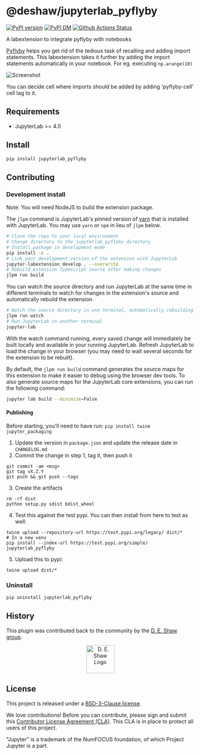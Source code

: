 # @deshaw/jupyterlab_pyflyby

[![PyPI version][pypi-image]][pypi-url] [![PyPI DM][pypi-dm-image]][pypi-url]
[![Github Actions Status][github-status-image]][github-status-url]

A labextension to integrate pyflyby with notebooks

[Pyflyby](https://github.com/deshaw/pyflyby) helps you get rid of the tedious task of recalling and adding import statements. This labextension takes it further by adding the import statements automatically in your notebook. For eg. executing `np.arange(10)`

![Screenshot](https://github.com/deshaw/jupyterlab-pyflyby/blob/main/docs/pyflyby.gif 'PyFlyBy')

You can decide cell where imports should be added by adding 'pyflyby-cell' cell tag to it.

## Requirements

- JupyterLab >= 4.0

## Install

```bash
pip install jupyterlab_pyflyby
```

## Contributing

### Development install

Note: You will need NodeJS to build the extension package.

The `jlpm` command is JupyterLab's pinned version of
[yarn](https://yarnpkg.com/) that is installed with JupyterLab. You may use
`yarn` or `npm` in lieu of `jlpm` below.

```bash
# Clone the repo to your local environment
# Change directory to the jupyterlab_pyflyby directory
# Install package in development mode
pip install -e .
# Link your development version of the extension with JupyterLab
jupyter-labextension develop . --overwrite
# Rebuild extension Typescript source after making changes
jlpm run build
```

You can watch the source directory and run JupyterLab at the same time in different terminals to watch for changes in the extension's source and automatically rebuild the extension.

```bash
# Watch the source directory in one terminal, automatically rebuilding when needed
jlpm run watch
# Run JupyterLab in another terminal
jupyter-lab
```

With the watch command running, every saved change will immediately be built locally and available in your running JupyterLab. Refresh JupyterLab to load the change in your browser (you may need to wait several seconds for the extension to be rebuilt).

By default, the `jlpm run build` command generates the source maps for this extension to make it easier to debug using the browser dev tools. To also generate source maps for the JupyterLab core extensions, you can run the following command:

```bash
jupyter lab build --minimize=False
```

#### Publishing

Before starting, you'll need to have run: `pip install twine jupyter_packaging`

1. Update the version in `package.json` and update the release date in `CHANGELOG.md`
2. Commit the change in step 1, tag it, then push it

```
git commit -am <msg>
git tag vX.Z.Y
git push && git push --tags
```

3. Create the artifacts

```
rm -rf dist
python setup.py sdist bdist_wheel
```

4. Test this against the test pypi. You can then install from here to test as well:

```
twine upload --repository-url https://test.pypi.org/legacy/ dist/*
# In a new venv
pip install --index-url https://test.pypi.org/simple/ jupyterlab_pyflyby
```

5. Upload this to pypi:

```
twine upload dist/*
```

### Uninstall

```bash
pip uninstall jupyterlab_pyflyby
```

## History

This plugin was contributed back to the community by the [D. E. Shaw group](https://www.deshaw.com/).

<p align="center">
    <a href="https://www.deshaw.com">
       <img src="https://www.deshaw.com/assets/logos/blue_logo_417x125.png" alt="D. E. Shaw Logo" height="75" >
    </a>
</p>

## License

This project is released under a [BSD-3-Clause license](https://github.com/deshaw/jupyterlab-pyflyby/blob/master/LICENSE.txt).

We love contributions! Before you can contribute, please sign and submit this [Contributor License Agreement (CLA)](https://www.deshaw.com/oss/cla).
This CLA is in place to protect all users of this project.

"Jupyter" is a trademark of the NumFOCUS foundation, of which Project Jupyter is a part.

[pypi-url]: https://pypi.org/project/jupyterlab-pyflyby
[pypi-image]: https://img.shields.io/pypi/v/jupyterlab-pyflyby
[pypi-dm-image]: https://img.shields.io/pypi/dm/jupyterlab-pyflyby
[github-status-image]: https://github.com/deshaw/jupyterlab-pyflyby/workflows/Build/badge.svg
[github-status-url]: https://github.com/deshaw/jupyterlab-pyflyby/actions?query=workflow%3ABuild
